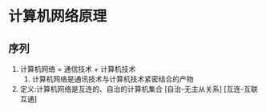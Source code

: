 # 计算机网络原理

## 序列

1. 计算机网络 = 通信技术 + 计算机技术
   1. 计算机网络是通讯技术与计算机技术紧密结合的产物
2. 定义:计算机网络是互连的、自治的计算机集合  [自治-无主从关系] [互连-互联互通]